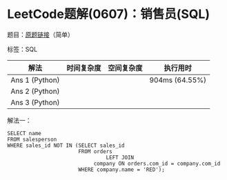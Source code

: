 # LeetCode题解(0607)：销售员(SQL)

题目：[原题链接](https://leetcode-cn.com/problems/sales-person/)（简单）

标签：SQL

| 解法           | 时间复杂度 | 空间复杂度 | 执行用时       |
| -------------- | ---------- | ---------- | -------------- |
| Ans 1 (Python) |            |            | 904ms (64.55%) |
| Ans 2 (Python) |            |            |                |
| Ans 3 (Python) |            |            |                |

解法一：

```mysql
SELECT name
FROM salesperson
WHERE sales_id NOT IN (SELECT sales_id
                       FROM orders
                                LEFT JOIN
                            company ON orders.com_id = company.com_id
                       WHERE company.name = 'RED');
```